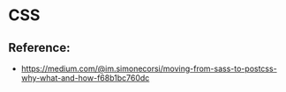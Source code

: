 # CSS

## Reference:
* https://medium.com/@im.simonecorsi/moving-from-sass-to-postcss-why-what-and-how-f68b1bc760dc
